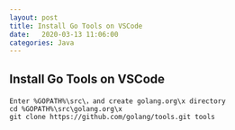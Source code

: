 ```yaml
---
layout: post
title: Install Go Tools on VSCode
date:   2020-03-13 11:06:00
categories: Java
---
```


## Install Go Tools on VSCode

```
Enter %GOPATH%\src\，and create golang.org\x directory
cd %GOPATH%\src\golang.org\x
git clone https://github.com/golang/tools.git tools
```
